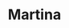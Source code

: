 ---
title: Martina
date: 
draft: false

# descripcion
description : Aros de plata 925 y ópalo

materials: Plata 925

color: Plateado y ópalo

dimensions: 0,9 cm

code: 01-04-0636

type: "Aros"

categories: []

price: $2.480,00

price_eftvo: $2.105,00

# Images
# first image will be shown in the product page
images:
  # - image: "images/path_to_image"
  # La ubicacion de las imagenes es imagenes/Aros/Aros.Piedras/01-04-0636-martina
  - image: "./images/aros/piedras/01-04-0636_a.JPG"
  - image: "./images/aros/piedras/01-04-0636_b.JPG"
---